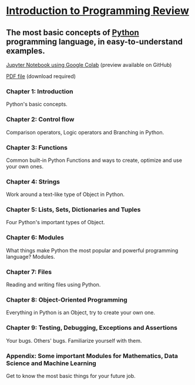 # [Introduction to Programming Review](https://github.com/htnminh/pdf-python-books-docs/tree/main/Introduction%20to%20Programming%20Review)
## The most basic concepts of [Python](https://github.com/python) programming language, in easy-to-understand examples.
[Jupyter Notebook using Google Colab](https://github.com/htnminh/pdf-python-books-docs/blob/main/Introduction%20to%20Programming%20Review/_htnm_PYTHON_LAST_REVIEW.ipynb) (preview available on GitHub)

[PDF file](https://github.com/htnminh/pdf-python-books-docs/blob/main/Introduction%20to%20Programming%20Review/_htnm_PYTHON_LAST_REVIEW.pdf) (download required)

### Chapter 1: Introduction
Python's basic concepts.
### Chapter 2: Control flow
Comparison operators, Logic operators and Branching in Python.
### Chapter 3: Functions
Common built-in Python Functions and ways to create, optimize and use your own ones.
### Chapter 4: Strings
Work around a text-like type of Object in Python.
### Chapter 5: Lists, Sets, Dictionaries and Tuples
Four Python's important types of Object.
### Chapter 6: Modules
What things make Python the most popular and powerful programming language? Modules.
### Chapter 7: Files
Reading and writing files using Python.
### Chapter 8: Object-Oriented Programming
Everything in Python is an Object, try to create your own one.
### Chapter 9: Testing, Debugging, Exceptions and Assertions
Your bugs. Others' bugs. Familiarize yourself with them.
### Appendix: Some important Modules for Mathematics, Data Science and Machine Learning
Get to know the most basic things for your future job.
